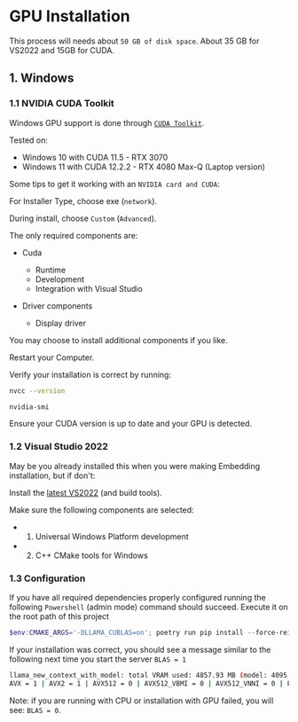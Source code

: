 # GPU Installation

This process will needs about `50 GB of disk space`. About 35 GB for VS2022 and 15GB for CUDA.

## 1. Windows

### 1.1 NVIDIA CUDA Toolkit

Windows GPU support is done through [`CUDA Toolkit`](https://developer.nvidia.com/cuda-downloads).

Tested on:
- Windows 10 with CUDA 11.5 - RTX 3070
- Windows 11 with CUDA 12.2.2 - RTX 4080 Max-Q (Laptop version)

Some tips to get it working with an `NVIDIA card and CUDA`:

For Installer Type, choose exe (`network`).

During install, choose `Custom` (`Advanced`).

The only required components are:

- Cuda
    - Runtime
    - Development
    - Integration with Visual Studio

- Driver components
    - Display driver

You may choose to install additional components if you like.

Restart your Computer.

Verify your installation is correct by running:

```bash
nvcc --version
```

```bash
nvidia-smi
```

Ensure your CUDA version is up to date and your GPU is detected.

### 1.2 Visual Studio 2022

May be you already installed this when you were making Embedding installation, but if don't:

Install the [latest VS2022](https://visualstudio.microsoft.com/vs/community/) (and build tools).

Make sure the following components are selected:
- 1. Universal Windows Platform development
- 2. C++ CMake tools for Windows

### 1.3 Configuration

If you have all required dependencies properly configured running the following `Powershell` (admin mode) command should succeed. Execute it on the root path of this project

```Powershell
$env:CMAKE_ARGS='-DLLAMA_CUBLAS=on'; poetry run pip install --force-reinstall --no-cache-dir llama-cpp-python
```

If your installation was correct, you should see a message similar to the following next time you start the server `BLAS = 1`

```sh
llama_new_context_with_model: total VRAM used: 4857.93 MB (model: 4095.05 MB, context: 762.87 MB)
AVX = 1 | AVX2 = 1 | AVX512 = 0 | AVX512_VBMI = 0 | AVX512_VNNI = 0 | FMA = 1 | NEON = 0 | ARM_FMA = 0 | F16C = 1 | FP16_VA = 0 | WASM_SIMD = 0 | BLAS = 1 | SSE3 = 1 | SSSE3 = 0 | VSX = 0 |
```

Note: if you are running with CPU or installation with GPU failed, you will see: `BLAS = 0`.